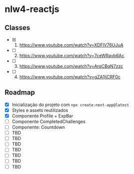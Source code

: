 # nlw4-reactjs

## Classes

- [X] 1. https://www.youtube.com/watch?v=XDFlV76UJuA
- [ ] 2. https://www.youtube.com/watch?v=7ceWRavb6Ac
- [ ] 3. https://www.youtube.com/watch?v=ArqCBqN7zzc
- [ ] 4. https://www.youtube.com/watch?v=gZA1IjCRF0c

## Roadmap 

- [X] Inicialização do projeto com `npx create-next-app@latest`
- [X] Styles e assets reutilizados
- [X] Componente Profile + ExpBar
- [ ] Componente CompletedChallenges
- [ ] Componente: Countdown
- [ ] TBD
- [ ] TBD
- [ ] TBD
- [ ] TBD
- [ ] TBD
- [ ] TBD
- [ ] TBD

<!-- [1]: TBD -->
<!-- [2]: TBD -->
